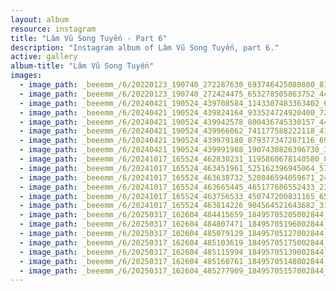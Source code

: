 ```yaml
---
layout: album
resource: instagram
title: "Lâm Vũ Song Tuyến - Part 6"
description: "Instagram album of Lâm Vũ Song Tuyến, part 6."
active: gallery
album-title: "Lâm Vũ Song Tuyến"
images:
  - image_path: _beeemm_/6/20220123_190740_272287630_693746425080800_8184201227368274890_n.jpg
  - image_path: _beeemm_/6/20220123_190740_272424475_653278505863752_4471833045892848306_n.jpg
  - image_path: _beeemm_/6/20240421_190524_439708584_1143307483363402_6527713003473734596_n.jpg
  - image_path: _beeemm_/6/20240421_190524_439824164_933524724920400_7268705304456428386_n.jpg
  - image_path: _beeemm_/6/20240421_190524_439942578_800436745330157_4438679780910051769_n.jpg
  - image_path: _beeemm_/6/20240421_190524_439966062_741177588222118_4184514164132769440_n.jpg
  - image_path: _beeemm_/6/20240421_190524_439979180_879377347287116_6979038195048271954_n.jpg
  - image_path: _beeemm_/6/20240421_190524_439991988_1907430826396730_3268687421432796166_n.jpg
  - image_path: _beeemm_/6/20241017_165524_462830231_1195860678140580_8515131893826584015_n.jpg
  - image_path: _beeemm_/6/20241017_165524_463451961_525162396945064_5150340161197036250_n.jpg
  - image_path: _beeemm_/6/20241017_165524_463638732_520846594059671_2412247631476839675_n.jpg
  - image_path: _beeemm_/6/20241017_165524_463665445_465177686552433_2339068857493997840_n.jpg
  - image_path: _beeemm_/6/20241017_165524_463756533_450747200831165_653768544657455390_n.jpg
  - image_path: _beeemm_/6/20241017_165524_463814226_904564521643682_3179371884382725692_n.jpg
  - image_path: _beeemm_/6/20250317_162604_484415659_18495705205002844_7658144095823953817_n.jpg
  - image_path: _beeemm_/6/20250317_162604_484807471_18495705196002844_2942393882834218521_n.jpg
  - image_path: _beeemm_/6/20250317_162604_485079129_18495705127002844_7522824845885019454_n.jpg
  - image_path: _beeemm_/6/20250317_162604_485103619_18495705175002844_7347507494729381400_n.jpg
  - image_path: _beeemm_/6/20250317_162604_485115994_18495705139002844_7936650574485043812_n.jpg
  - image_path: _beeemm_/6/20250317_162604_485160761_18495705148002844_6161788885816725320_n.jpg
  - image_path: _beeemm_/6/20250317_162604_485277909_18495705157002844_7111552207276643837_n.jpg
---
```


